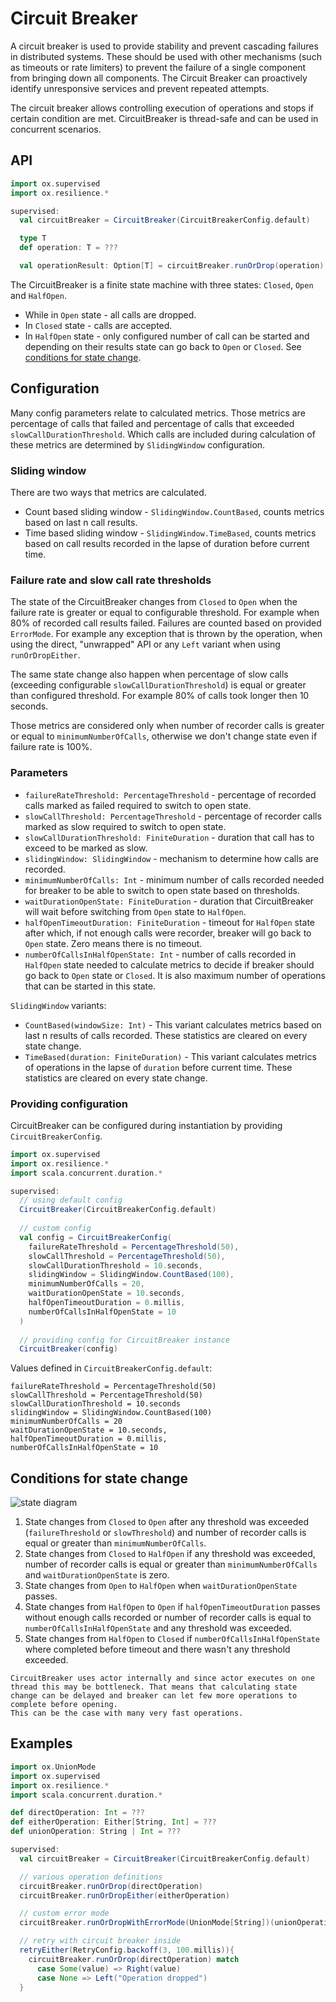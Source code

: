 # Circuit Breaker

A circuit breaker is used to provide stability and prevent cascading failures in distributed systems. 
These should be used with other mechanisms (such as timeouts or rate limiters) to prevent the failure of a single component from bringing down all components.
The Circuit Breaker can proactively identify unresponsive services and prevent repeated attempts.

The circuit breaker allows controlling execution of operations and stops if certain condition are met. CircuitBreaker is thread-safe and can be used in concurrent scenarios.

## API

```scala mdoc:compile-only
import ox.supervised
import ox.resilience.*

supervised:
  val circuitBreaker = CircuitBreaker(CircuitBreakerConfig.default)

  type T
  def operation: T = ???

  val operationResult: Option[T] = circuitBreaker.runOrDrop(operation)
```

The CircuitBreaker is a finite state machine with three states: `Closed`, `Open` and `HalfOpen`.
- While in `Open` state - all calls are dropped.
- In `Closed` state - calls are accepted.
- In `HalfOpen` state - only configured number of call can be started and depending on their results state can go back to `Open` or `Closed`. See [conditions for state change](#conditions-for-state-change).


## Configuration

Many config parameters relate to calculated metrics. Those metrics are percentage of calls that failed and percentage of calls that exceeded `slowCallDurationThreshold`. 
Which calls are included during calculation of these metrics are determined by `SlidingWindow` configuration.

### Sliding window

There are two ways that metrics are calculated.

- Count based sliding window - `SlidingWindow.CountBased`, counts metrics based on last n call results.
- Time based sliding window - `SlidingWindow.TimeBased`, counts metrics based on call results recorded in the lapse of duration before current time.

### Failure rate and slow call rate thresholds

The state of the CircuitBreaker changes from `Closed` to `Open` when the failure rate is greater or equal to configurable threshold. For example when 80% of recorded call results failed.
Failures are counted based on provided `ErrorMode`. For example any exception that is thrown by the operation, when using the direct, "unwrapped" API or any `Left` variant when using `runOrDropEither`.

The same state change also happen when percentage of slow calls (exceeding configurable `slowCallDurationThreshold`) is equal or greater than configured threshold. For example 80% of calls took longer then 10 seconds.

Those metrics are considered only when number of recorder calls is greater or equal to `minimumNumberOfCalls`, otherwise we don't change state even if failure rate is 100%.

### Parameters

- `failureRateThreshold: PercentageThreshold` - percentage of recorded calls marked as failed required to switch to open state.
- `slowCallThreshold: PercentageThreshold` - percentage of recorder calls marked as slow required to switch to open state.
- `slowCallDurationThreshold: FiniteDuration` - duration that call has to exceed to be marked as slow.
- `slidingWindow: SlidingWindow` - mechanism to determine how calls are recorded.
- `minimumNumberOfCalls: Int` - minimum number of calls recorded needed for breaker to be able to switch to open state based on thresholds.
- `waitDurationOpenState: FiniteDuration` - duration that CircuitBreaker will wait before switching from `Open` state to `HalfOpen`.
- `halfOpenTimeoutDuration: FiniteDuration` - timeout for `HalfOpen` state after which, if not enough calls were recorder, breaker will go back to `Open` state. Zero means there is no timeout.
- `numberOfCallsInHalfOpenState: Int` - number of calls recorded in `HalfOpen` state needed to calculate metrics to decide if breaker should go back to `Open` state or `Closed`. It is also maximum number of operations that can be started in this state.

`SlidingWindow` variants:

- `CountBased(windowSize: Int)` - This variant calculates metrics based on last n results of calls recorded. These statistics are cleared on every state change.
- `TimeBased(duration: FiniteDuration)` - This variant calculates metrics of operations in the lapse of `duration` before current time. These statistics are cleared on every state change.

### Providing configuration

CircuitBreaker can be configured during instantiation by providing `CircuitBreakerConfig`.

```scala mdoc:compile-only
import ox.supervised
import ox.resilience.*
import scala.concurrent.duration.*

supervised:
  // using default config
  CircuitBreaker(CircuitBreakerConfig.default)
  
  // custom config
  val config = CircuitBreakerConfig(
    failureRateThreshold = PercentageThreshold(50),
    slowCallThreshold = PercentageThreshold(50),
    slowCallDurationThreshold = 10.seconds,
    slidingWindow = SlidingWindow.CountBased(100),
    minimumNumberOfCalls = 20,
    waitDurationOpenState = 10.seconds,
    halfOpenTimeoutDuration = 0.millis,
    numberOfCallsInHalfOpenState = 10
  )
  
  // providing config for CircuitBreaker instance
  CircuitBreaker(config)
```

Values defined in `CircuitBreakerConfig.default`:

```
failureRateThreshold = PercentageThreshold(50)
slowCallThreshold = PercentageThreshold(50)
slowCallDurationThreshold = 10.seconds
slidingWindow = SlidingWindow.CountBased(100)
minimumNumberOfCalls = 20
waitDurationOpenState = 10.seconds,
halfOpenTimeoutDuration = 0.millis,
numberOfCallsInHalfOpenState = 10
```

## Conditions for state change

![state diagram](/_static/state-diagram-cb.svg)

1. State changes from `Closed` to `Open` after any threshold was exceeded (`failureThreshold` or `slowThreshold`) and number of recorder calls is equal or greater than `minimumNumberOfCalls`.
2. State changes from `Closed` to `HalfOpen` if any threshold was exceeded, number of recorder calls is equal or greater than `minimumNumberOfCalls` and `waitDurationOpenState` is zero.
3. State changes from `Open` to `HalfOpen` when `waitDurationOpenState` passes.
4. State changes from `HalfOpen` to `Open` if `halfOpenTimeoutDuration` passes without enough calls recorded or number of recorder calls is equal to `numberOfCallsInHalfOpenState` and any threshold was exceeded.
5. State changes from `HalfOpen` to `Closed` if `numberOfCallsInHalfOpenState` where completed before timeout and there wasn't any threshold exceeded.


```{note}
CircuitBreaker uses actor internally and since actor executes on one thread this may be bottleneck. That means that calculating state change can be delayed and breaker can let few more operations to complete before opening.
This can be the case with many very fast operations.
```

## Examples

```scala mdoc:compile-only
import ox.UnionMode
import ox.supervised
import ox.resilience.*
import scala.concurrent.duration.*

def directOperation: Int = ???
def eitherOperation: Either[String, Int] = ???
def unionOperation: String | Int = ???

supervised:
  val circuitBreaker = CircuitBreaker(CircuitBreakerConfig.default)

  // various operation definitions
  circuitBreaker.runOrDrop(directOperation)
  circuitBreaker.runOrDropEither(eitherOperation)

  // custom error mode
  circuitBreaker.runOrDropWithErrorMode(UnionMode[String])(unionOperation)

  // retry with circuit breaker inside
  retryEither(RetryConfig.backoff(3, 100.millis)){
    circuitBreaker.runOrDrop(directOperation) match
      case Some(value) => Right(value)
      case None => Left("Operation dropped")
  }
```
